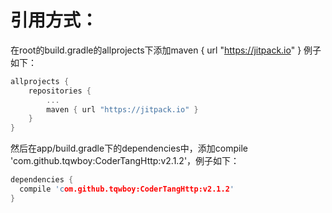 引用方式：
===

在root的build.gradle的allprojects下添加maven { url "https://jitpack.io" }
例子如下：
```c
allprojects {
	repositories {
		...
		maven { url "https://jitpack.io" }
	}
}
```

然后在app/build.gradle下的dependencies中，添加compile 'com.github.tqwboy:CoderTangHttp:v2.1.2'，例子如下：
```c
dependencies {
  compile 'com.github.tqwboy:CoderTangHttp:v2.1.2'
}
```
